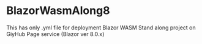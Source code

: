 # BlazorWasmAlong8
This has only .yml file for deployment Blazor WASM Stand along project on GiyHub Page service (Blazor ver 8.0.x)

